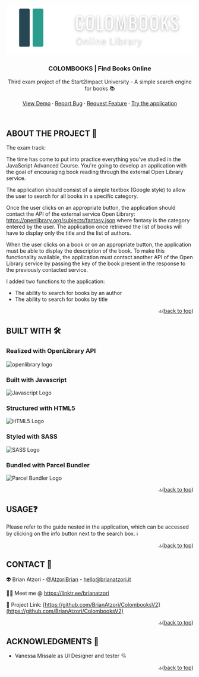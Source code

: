 <!-- Improved compatibility of back to top link: See: https://github.com/othneildrew/Best-README-Template/pull/73 -->
<a name="readme-top"></a>

<!-- PROJECT LOGO -->
<br />
<div align="center">
  <a href="https://github.com/BrianAtzori/ColombooksV2">
    <img src="assets/img/colombooks-logo.svg" alt="Colombooks Find Books Online Logo" width="900">
  </a>

<h3 align="center">COLOMBOOKS | Find Books Online </h3>

  <p align="center">
    Third exam project of the Start2Impact University - A simple search engine for books 📚 
    <br />
    <br />
    <a href="https://github.com/BrianAtzori/ColombooksV2">View Demo</a>
    ·
    <a href="https://github.com/BrianAtzori/ColombooksV2/issues">Report Bug</a>
    ·
    <a href="https://github.com/BrianAtzori/ColombooksV2/issues">Request Feature</a>
    ·
    <a href="https://brianatzori.it/colombooks/">Try the application</a>
    
  </p>

</div>

<br>

<!-- ABOUT THE PROJECT -->
## ABOUT THE PROJECT 🧶

The exam track:

The time has come to put into practice everything you've studied in the JavaScript Advanced Course. You're going to develop an application with the goal of encouraging book reading through the external Open Library service.

The application should consist of a simple textbox (Google style) to allow the user to search for all books in a specific category.

Once the user clicks on an appropriate button, the application should contact the API of the external service Open Library: https://openlibrary.org/subjects/fantasy.json where fantasy is the category entered by the user. The application once retrieved the list of books will have to display only the title and the list of authors.

When the user clicks on a book or on an appropriate button, the application must be able to display the description of the book. To make this functionality available, the application must contact another API of the Open Library service by passing the key of the book present in the response to the previously contacted service.

I added two functions to the application:
* The ability to search for books by an author
* The ability to search for books by title

<p align="right">🔝(<a href="#readme-top">back to top</a>)</p>

<!-- BUILT WITH -->
## BUILT WITH 🛠
<h3>Realized with OpenLibrary API </h3>
<img src="https://openlibrary.org/static/images/openlibrary-logo-tighter.svg" alt="openlibrary logo" align="center" width="200">
<h3>Built with Javascript </h3>
<img src="https://www.freepnglogos.com/uploads/javascript-png/javascript-logo-transparent-logo-javascript-images-3.png" alt="Javascript Logo" width="200"/>
<h3>Structured with HTML5 </h3>
<img src="https://upload.wikimedia.org/wikipedia/commons/thumb/6/61/HTML5_logo_and_wordmark.svg/768px-HTML5_logo_and_wordmark.svg.png" alt="HTML5 Logo" width="200"/>
<h3>Styled with SASS </h3>
<img src="https://upload.wikimedia.org/wikipedia/commons/thumb/9/96/Sass_Logo_Color.svg/1280px-Sass_Logo_Color.svg.png" alt="SASS Logo" width="200"/>
<h3>Bundled with Parcel Bundler </h3>
<img src="https://parceljs.org/avatar.accb250e.png" alt="Parcel Bundler Logo" width="200"/>

<p align="right">🔝(<a href="#readme-top">back to top</a>)</p>

<!-- USAGE EXAMPLES -->
## USAGE❓

Please refer to the guide nested in the application, which can be accessed by clicking on the info button next to the search box. ℹ️

<p align="right">🔝(<a href="#readme-top">back to top</a>)</p>

<!-- CONTACT -->
## CONTACT 💬

👽 Brian Atzori - [@AtzoriBrian](https://twitter.com/AtzoriBrian) - hello@brianatzori.it

🤝🏻 Meet me @ https://linktr.ee/brianatzori 

🔗 Project Link: [https://github.com/BrianAtzori/ColombooksV2](https://github.com/BrianAtzori/ColombooksV2)

<p align="right">🔝(<a href="#readme-top">back to top</a>)</p>

<!-- ACKNOWLEDGMENTS -->
## ACKNOWLEDGMENTS 👥

* Vanessa Missale as UI Designer and tester 💘

<p align="right">🔝(<a href="#readme-top">back to top</a>)</p>

<!-- MARKDOWN LINKS & IMAGES -->
<!-- https://www.markdownguide.org/basic-syntax/#reference-style-links -->
[contributors-shield]: https://img.shields.io/github/contributors/github_username/repo_name.svg?style=for-the-badge
[contributors-url]: https://github.com/github_username/repo_name/graphs/contributors
[forks-shield]: https://img.shields.io/github/forks/github_username/repo_name.svg?style=for-the-badge
[forks-url]: https://github.com/github_username/repo_name/network/members
[stars-shield]: https://img.shields.io/github/stars/github_username/repo_name.svg?style=for-the-badge
[stars-url]: https://github.com/github_username/repo_name/stargazers
[issues-shield]: https://img.shields.io/github/issues/github_username/repo_name.svg?style=for-the-badge
[issues-url]: https://github.com/github_username/repo_name/issues
[license-shield]: https://img.shields.io/github/license/github_username/repo_name.svg?style=for-the-badge
[license-url]: https://github.com/github_username/repo_name/blob/master/LICENSE.txt
[linkedin-shield]: https://img.shields.io/badge/-LinkedIn-black.svg?style=for-the-badge&logo=linkedin&colorB=555
[linkedin-url]: https://linkedin.com/in/linkedin_username
[product-screenshot]: images/screenshot.png
[Next.js]: https://img.shields.io/badge/next.js-000000?style=for-the-badge&logo=nextdotjs&logoColor=white
[Next-url]: https://nextjs.org/
[React.js]: https://img.shields.io/badge/React-20232A?style=for-the-badge&logo=react&logoColor=61DAFB
[React-url]: https://reactjs.org/
[Vue.js]: https://img.shields.io/badge/Vue.js-35495E?style=for-the-badge&logo=vuedotjs&logoColor=4FC08D
[Vue-url]: https://vuejs.org/
[Angular.io]: https://img.shields.io/badge/Angular-DD0031?style=for-the-badge&logo=angular&logoColor=white
[Angular-url]: https://angular.io/
[Svelte.dev]: https://img.shields.io/badge/Svelte-4A4A55?style=for-the-badge&logo=svelte&logoColor=FF3E00
[Svelte-url]: https://svelte.dev/
[Laravel.com]: https://img.shields.io/badge/Laravel-FF2D20?style=for-the-badge&logo=laravel&logoColor=white
[Laravel-url]: https://laravel.com
[Bootstrap.com]: https://img.shields.io/badge/Bootstrap-563D7C?style=for-the-badge&logo=bootstrap&logoColor=white
[Bootstrap-url]: https://getbootstrap.com
[JQuery.com]: https://img.shields.io/badge/jQuery-0769AD?style=for-the-badge&logo=jquery&logoColor=white
[JQuery-url]: https://jquery.com 
